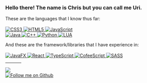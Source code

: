 <h3>Hello there! The name is Chris but you can call me Uri.</h3>

These are the languages that I know thus far:<br /><br />
<a href="#">
  <img alt="CSS3" src="https://img.shields.io/badge/css3-%231572B6.svg?style=for-the-badge&logo=css3&logoColor=white"/>
  <img alt="HTML5" src="https://img.shields.io/badge/html5-%23E34F26.svg?style=for-the-badge&logo=html5&logoColor=white"/>
  <img alt="JavaScript" src="https://img.shields.io/badge/javascript-%23323330.svg?style=for-the-badge&logo=javascript&logoColor=white"/><br />
  <img alt="Java" src="https://img.shields.io/badge/Java-%23007396?&style=for-the-badge&logo=Java&logoColor=white"/>
  <img alt="C++" src="https://img.shields.io/badge/-c++-%2300599C?&style=for-the-badge&logo=c%2B%2B&logoColor=white"/>
  <img alt="Python" src="https://img.shields.io/badge/python-%2314354C.svg?style=for-the-badge&logo=python&logoColor=white"/>
  <img alt="LUA" src="https://img.shields.io/badge/lua-%232C2D72.svg?style=for-the-badge&logo=lua&logoColor=white?color=red"/>
</a>
<br />

And these are the framework/libraries that I have experience in:<br /><br />
<a href="#">
  <img alt="JavaFX" src="https://img.shields.io/badge/JavaFX-%23007396?&style=for-the-badge&logo=Java&logoColor=white"/>
  <img alt="React" src="https://img.shields.io/badge/react-%2320232a.svg?style=for-the-badge&logo=react&logoColor=%2361DAFB"/>
  <img alt="TypeScript" src="https://img.shields.io/badge/TYPESCRIPT-%233178C6.svg?style=for-the-badge&logo=Typescript&logoColor=white"/>
  <img alt="CofeeScript" src="https://img.shields.io/badge/cofeescript-%233e2723.svg?style=for-the-badge&logo=coffeescript&logoColor=%23white"/>
  <img alt="SASS" src="https://img.shields.io/badge/SASS-hotpink.svg?style=for-the-badge&logo=SASS&logoColor=white"/>
</a>


<hr width="10%" />
<a href="https://twitter.com/cmpdc"><img src="https://img.shields.io/twitter/follow/cmpdc?label=Follow%20me%20on%20Twitter&style=social"/></a></br>
<a href="#"><img alt="Follow me on Github" src="https://img.shields.io/github/followers/cmpdc?label=Github%20Followers&style=social"/></a>
